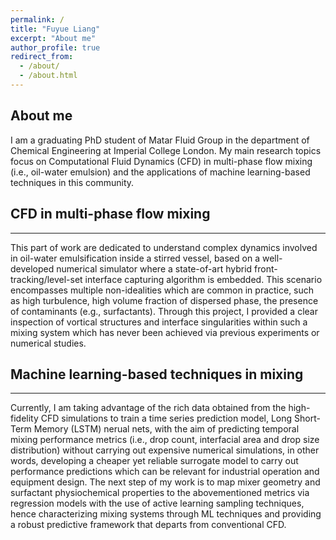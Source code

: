 ```yaml
---
permalink: /
title: "Fuyue Liang"
excerpt: "About me"
author_profile: true
redirect_from: 
  - /about/
  - /about.html
---
```


About me
---
I am a graduating PhD student of Matar Fluid Group in the department of Chemical Engineering at Imperial College London. My main research topics focus on Computational Fluid Dynamics (CFD) in multi-phase flow mixing (i.e., oil-water emulsion) and the applications of machine learning-based techniques in this community. 

## CFD in multi-phase flow mixing
---
This part of work are dedicated to understand complex dynamics involved in oil-water emulsification inside a stirred vessel, based on a well-developed numerical simulator where a state-of-art hybrid front-tracking/level-set interface capturing algorithm is embedded. This scenario encompasses multiple non-idealities which are common in practice, such as high turbulence, high volume fraction of dispersed phase, the presence of contaminants (e.g., surfactants). Through this project, I provided a clear inspection of vortical structures and interface singularities within such a mixing system which has never been achieved via previous experiments or numerical studies.

## Machine learning-based techniques in mixing
---
Currently, I am taking advantage of the rich data obtained from the high-fidelity CFD simulations to train a time series prediction model, Long Short-Term Memory (LSTM) nerual nets, with the aim of predicting temporal mixing performance metrics (i.e., drop count, interfacial area and drop size distribution) without carrying out expensive numerical simulations, in other words, developing a cheaper yet reliable surrogate model to carry out performance predictions which can be relevant for industrial operation and equipment design. The next step of my work is to map mixer geometry and surfactant physiochemical properties to the abovementioned metrics via regression models with the use of active learning sampling techniques, hence characterizing mixing systems through ML techniques and providing a robust predictive framework that departs from conventional CFD.